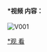 #### *视频 内容：

![V001]( https://i2.hdslb.com/bfs/archive/8d3fd5d6540dfea4cdde5c7893bcd8588a84b441.png@468w_292h_1c.png)


[*观 看](/v001.html)

